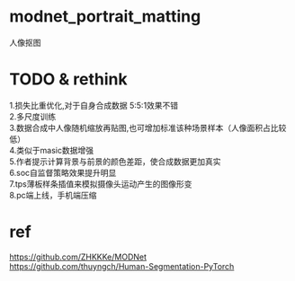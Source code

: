 # modnet_portrait_matting
人像抠图
# TODO & rethink 
1.损失比重优化,对于自身合成数据 5:5:1效果不错  
2.多尺度训练   
3.数据合成中人像随机缩放再贴图,也可增加标准该种场景样本（人像面积占比较低）  
4.类似于masic数据增强   
5.作者提示计算背景与前景的颜色差距，使合成数据更加真实   
6.soc自监督策略效果提升明显  
7.tps薄板样条插值来模拟摄像头运动产生的图像形变  
8.pc端上线，手机端压缩  

# ref
https://github.com/ZHKKKe/MODNet  
https://github.com/thuyngch/Human-Segmentation-PyTorch
